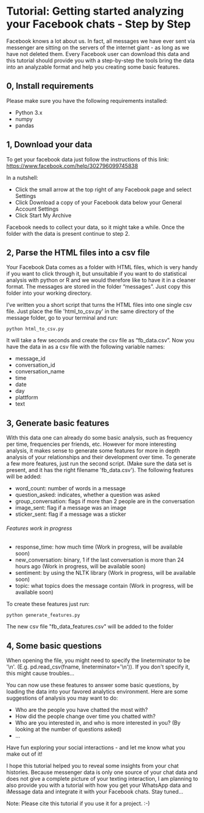 # Tutorial: Getting started analyzing your Facebook chats - Step by Step 

Facebook knows a lot about us. In fact, all messages we have ever sent via messenger are sitting on the servers of the internet giant - as long as we have not deleted them. Every Facebook user can download this data and this tutorial should provide you with a step-by-step the tools bring the data into an analyzable format and help you creating some basic features. 

## 0, Install requirements

Please make sure you have the following requirements installed: 
* Python 3.x
* numpy 
* pandas

## 1, Download your data

To get your facebook data just follow the instructions of this link: https://www.facebook.com/help/302796099745838

In a nutshell: 
- Click the small arrow at the top right of any Facebook page and select Settings
- Click Download a copy of your Facebook data below your General Account Settings
- Click Start My Archive

Facebook needs to collect your data, so it might take a while. Once the folder with the data is present continue to step 2. 


## 2, Parse the HTML files into a csv file

Your Facebook Data comes as a folder with HTML files, which is very handy if you want to click through it, but unsuitable if you want to do statistical analysis with python or R and we would therefore like to have it in a cleaner format. The messages are stored in the folder “messages”. Just copy this folder into your working directory.

I’ve written you a short script that turns the HTML files into one single csv file. Just place the file 'html_to_csv.py' in the same directory of the message folder, go to your terminal and run:

```
python html_to_csv.py
```

It will take a few seconds and create the csv file as “fb_data.csv”. Now you have the data in as a csv file with the following variable names: 

* message_id
* conversation_id
* conversation_name 
* time
* date
* day
* plattform
* text

## 3, Generate basic features 

With this data one can already do some basic analysis, such as frequency per time, frequencies per friends, etc. 
However for more interesting analysis, it makes sense to generate some features for more in depth analysis of your relationships and their development over time. To generate a few more features, just run the second script. (Make sure the data set is present, and it has the right filename 'fb_data.csv'). The following features will be added: 

* word_count: number of words in a message
* question_asked: indicates, whether a question was asked
* group_conversation: flags if more than 2 people are in the conversation
* image_sent: flag if a message was an image
* sticker_sent: flag if a message was a sticker

###### Features work in progress 
* response_time: how much time (Work in progress, will be available soon)
* new_conversation: binary, 1 if the last conversation is more than 24 hours ago (Work in progress, will be available soon)
* sentiment: by using the NLTK library (Work in progress, will be available soon)
* topic: what topics does the message contain (Work in progress, will be available soon)

To create these features just run: 

```
python generate_features.py
```

The new csv file "fb_data_features.csv" will be added to the folder

## 4, Some basic questions 

When opening the file, you might need to specify the lineterminator to be '\n'. (E.g. pd.read_csv(fname, lineterminator='\n')). If you don't specify it, this might cause troubles... 

You can now use these features to answer some basic questions, by loading the data into your favored analytics environment. Here are some suggestions of analysis you may want to do: 
- Who are the people you have chatted the most with? 
- How did the people change over time you chatted with? 
- Who are you interested in, and who is more interested in you? (By looking at the number of questions asked) 
- ... 

Have fun exploring your social interactions - and let me know what you make out of it! 

I hope this tutorial helped you to reveal some insights from your chat histories. Because messenger data is only one source of your chat data and does not give a complete picture of your texting interaction, I am planning to also provide you with a tutorial with how you get your WhatsApp data and iMessage data and integrate it with your Facebook chats. Stay tuned... 

Note: Please cite this tutorial if you use it for a project. :-) 



